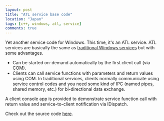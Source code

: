```yaml
---
layout: post
title: "ATL service base code"
location: "Japan"
tags: [c++, windows, atl, service]
comments: true
---
```


Yet another service code for Windows. This time, it's an ATL service. ATL services are basically the same as [traditional Windows services](https://github.com/hawkhai/win32-base-service) but with some advantages.

* Can be started on-demand automatically by the first client call (via COM).
* Clients can call service functions with parameters and return values using COM. In traditional services, clients normally communicate using service control codes and you need some kind of IPC (named pipes, shared memory, etc.) for bi-directional data exchange.

A client console app is provided to demonstrate service function call with return value and service-to-client notification via IDispatch.

Check out the source code [here](https://github.com/hawkhai/base-atlcom-svc).
